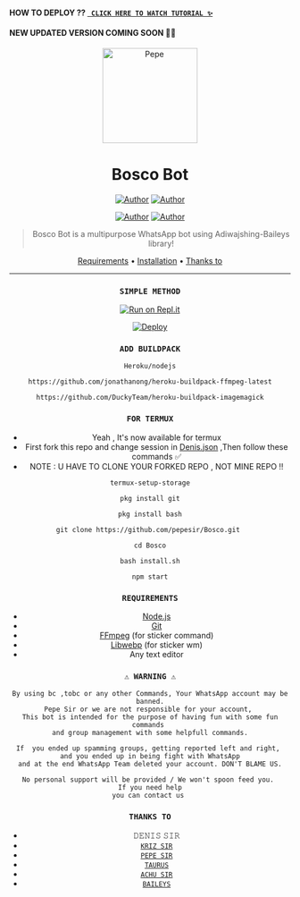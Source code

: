 #### HOW TO DEPLOY ?? [` CLICK HERE TO WATCH TUTORIAL ✨`](https://youtu.be/ZJQ50wYh7dc) 
#### NEW UPDATED VERSION COMING SOON 🙂🎈


<div align="center">
</p>


<div align="center">
<img src="boscoimg.jpg" alt="Pepe" width="170" />

# Bosco Bot
<p align="center">
 <a href="https://github.com/pepesir"><img title="Author" src="https://img.shields.io/badge/OWNER-h?color=black&style=for-the-badge&logo=github"></a>  <a href="https://Wa.me/+917736622139?text=Hello%20P3P3%20Bro🌝...fen%20boi%20aan😌💝"><img title="Author" src="https://img.shields.io/badge/Author P3P3 Sir-h?color=black&style=for-the-badge&logo=whatsapp"></a>
<p align="center">
<a href="https://chat.whatsapp.com/BzhyWkAEU0t8oVl3s8p94m"><img title="Author" src="https://img.shields.io/badge/WHATSAPP GROUP-h?color=black&style=for-the-badge&logo=whatsapp"></a>    <a href="https://youtube.com/channel/UCVJ9029PQ-gJBtFQZZ3AJuA"><img title="Author" src="https://img.shields.io/badge/YT PEPE SIR-h?color=black&style=for-the-badge&logo=youtube"></a>
</p>


> Bosco Bot is a multipurpose WhatsApp bot using Adiwajshing-Baileys library!
>
>

<p align="center">
  <a href="https://github.com/pepesir/Bosco#requirements">Requirements</a> •
  <a href="https://github.com/pepesir/Bosco#simple-method">Installation</a> •
  <a href="https://github.com/pepesir/Bosco#thanks-to">Thanks to</a>
</p>
</div>


---

### `SIMPLE METHOD`
[![Run on Repl.it](https://repl.it/badge/github/quiec/whatsAlfa)](https://replit.com/@pepesir/PEPE-SIR-Qr-code?v=1) 


[![Deploy](https://www.herokucdn.com/deploy/button.svg)](https://heroku.com/deploy?template=https://github.com/pepesir/Bosco/)

### `ADD BUILDPACK`

```
Heroku/nodejs
```
```
https://github.com/jonathanong/heroku-buildpack-ffmpeg-latest
```
```
https://github.com/DuckyTeam/heroku-buildpack-imagemagick
```

### `FOR TERMUX`

* Yeah , It's now available for termux
* First fork this repo and change session in <a href="https://github.com/pepesir/Bosco/blob/master/Denis.json">Denis.json</a> ,Then follow these commands ✅
* NOTE : U HAVE TO CLONE YOUR FORKED REPO , NOT MINE REPO !!



```
termux-setup-storage
```
```
pkg install git
```
```
pkg install bash
```
```
git clone https://github.com/pepesir/Bosco.git 
```
```
cd Bosco
```
```
bash install.sh
```
```
npm start
```

### `REQUIREMENTS`
* [Node.js](https://nodejs.org/en/)
* [Git](https://git-scm.com/downloads)
* [FFmpeg](https://github.com/BtbN/FFmpeg-Builds/releases) (for sticker command)
* [Libwebp](https://developers.google.com/speed/webp/download) (for sticker wm)
* Any text editor


### `⚠ WARNING ⚠`

```
By using bc ,tobc or any other Commands, Your WhatsApp account may be banned.
Pepe Sir or we are not responsible for your account, 
This bot is intended for the purpose of having fun with some fun commands 
and group management with some helpfull commands.

If  you ended up spamming groups, getting reported left and right, 
and you ended up in being fight with WhatsApp
and at the end WhatsApp Team deleted your account. DON'T BLAME US.

No personal support will be provided / We won't spoon feed you. 
If you need help
you can contact us 
```

### `THANKS TO`
* 𝙳𝙴𝙽𝙸𝚂 𝚂𝙸𝚁
* [`𝙺𝚁𝙸𝚉 𝚂𝙸𝚁`](https://github.com/KANNANSIR)
* [`𝙿𝙴𝙿𝙴 𝚂𝙸𝚁`](https://github.com/pepesir)
* [`𝚃𝙰𝚄𝚁𝚄𝚂`](https://github.com/I-AM-MUHAMMED)
* [`𝙰𝙲𝙷𝚄 𝚂𝙸𝚁`](https://github.com/ACHUSIR8)
* [`𝙱𝙰𝙸𝙻𝙴𝚈𝚂`](https://github.com/adiwajshing/Baileys)


